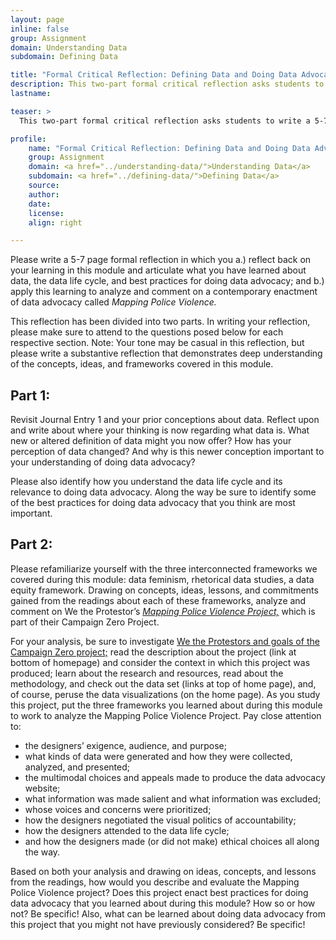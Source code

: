 ```yaml
---
layout: page
inline: false
group: Assignment
domain: Understanding Data
subdomain: Defining Data

title: "Formal Critical Reflection: Defining Data and Doing Data Advocacy"
description: This two-part formal critical reflection asks students to write a 5-7 page essay in which they a.) reflect back on their learning about data feminism, rhetorical data studies, and an equity framework and forward their own understandings of data, the data life cycle, and best practices for doing data advocacy; b.) apply learning to describe and analyze a data advocacy website; and c.) reflect on how this learning prepares them to do data advocacy.
lastname: 

teaser: >
  This two-part formal critical reflection asks students to write a 5-7 page essay in which they a.) reflect back on their learning about data feminism, rhetorical data studies, and an equity framework and forward their own understandings of data, the data life cycle, and best practices for doing data advocacy; b.) apply learning to describe and analyze a data advocacy website; and c.) reflect on how this learning prepares them to do data advocacy.

profile:
    name: "Formal Critical Reflection: Defining Data and Doing Data Advocacy"
    group: Assignment
    domain: <a href="../understanding-data/">Understanding Data</a>
    subdomain: <a href="../defining-data/">Defining Data</a>
    source: 
    author: 
    date: 
    license: 
    align: right

---
```


Please write a 5-7 page formal reflection in which you a.) reflect back on your learning in this module and articulate what you have learned about data, the data life cycle, and best practices for doing data advocacy; and b.) apply this learning to analyze and comment on a contemporary enactment of data advocacy called _Mapping Police Violence._

This reflection has been divided into two parts. In writing your reflection, please make sure to attend to the questions posed below for each respective section. Note: Your tone may be casual in this reflection, but please write a substantive reflection that demonstrates deep understanding of the concepts, ideas, and frameworks covered in this module. 

## Part 1:
Revisit Journal Entry 1 and your prior conceptions about data. Reflect upon and write about where your thinking is now regarding what data is. What new or altered definition of data might you now offer? How has your perception of data changed? And why is this newer conception important to your understanding of doing data advocacy?

Please also identify how you understand the data life cycle and its relevance to doing data advocacy. Along the way be sure to identify some of the best practices for doing data advocacy that you think are most important. 

## Part 2:
Please refamiliarize yourself with the three interconnected frameworks we covered during this module: data feminism, rhetorical data studies, a data equity framework. Drawing on concepts, ideas, lessons, and commitments gained from the readings about each of these frameworks, analyze and comment on We the Protestor’s [_Mapping Police Violence Project,_](https://mappingpoliceviolence.org/) which is part of their Campaign Zero Project.

For your analysis, be sure to investigate [We the Protestors and goals of the Campaign Zero project;](https://campaignzero.org/about/what-we-do/) read the description about the project (link at bottom of homepage) and consider the context in which this project was produced; learn about the research and resources, read about the methodology, and check out the data set (links at top of home page), and, of course, peruse the data visualizations (on the home page). As you study this project, put the three frameworks you learned about during this module to work to analyze the Mapping Police Violence Project. Pay close attention to:  
- the designers’ exigence, audience, and purpose; 
- what kinds of data were generated and how they were collected, analyzed, and presented; 
- the multimodal choices and appeals made to produce the data advocacy website; 
- what information was made salient and what information was excluded; 
- whose voices and concerns were prioritized; 
- how the designers negotiated the visual politics of accountability; 
- how the designers attended to the data life cycle; 
- and how the designers made (or did not make) ethical choices all along the way. 

Based on both your analysis and drawing on ideas, concepts, and lessons from the readings, how would you describe and evaluate the Mapping Police Violence project? Does this project enact best practices for doing data advocacy that you learned about during this module? How so or how not? Be specific! Also, what can be learned about doing data advocacy from this project that you might not have previously considered? Be specific!
